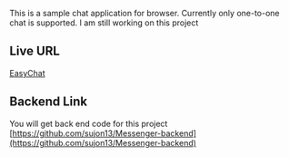 This is a sample chat application for browser. Currently only one-to-one chat is supported. I am still working on this project

## Live URL ##
[EasyChat](http://18.216.231.48:5000/)

## Backend Link
You will get back end code for this project
[https://github.com/sujon13/Messenger-backend](https://github.com/sujon13/Messenger-backend)
